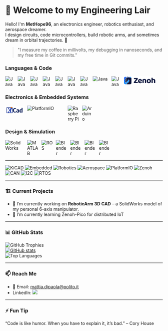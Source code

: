 # 🤖 Welcome to my Engineering Lair 
Hello! I'm **MetHope96**, an electronics engineer, robotics enthusiast, and aerospace dreamer.  
I design circuits, code microcontrollers, build robotic arms, and sometimes dream in orbital trajectories. 🚀 

> "I measure my coffee in millivolts, my debugging in nanoseconds, and my free time in Git commits."

### Languages & Code
<img align="left" alt="Java" width="30px" style="padding-right:10px;" src="https://cdn.jsdelivr.net/gh/devicons/devicon/icons/c/c-original.svg" />
<img align="left" alt="Java" width="30px" style="padding-right:10px;" src="https://cdn.jsdelivr.net/gh/devicons/devicon/icons/cplusplus/cplusplus-original.svg" />
<img align="left" alt="Java" width="30px" style="padding-right:10px;" src="https://cdn.jsdelivr.net/gh/devicons/devicon/icons/python/python-original.svg" />
<img align="left" alt="Java" width="30px" style="padding-right:10px;" src="https://cdn.jsdelivr.net/gh/devicons/devicon/icons/linux/linux-original.svg" />
<img align="left" alt="Java" width="30px" style="padding-right:10px;" src="https://cdn.jsdelivr.net/gh/devicons/devicon/icons/cmake/cmake-original.svg" />
<img align="left" alt="Java" width="30px" style="padding-right:10px;" src="https://cdn.jsdelivr.net/gh/devicons/devicon/icons/git/git-original.svg" />
<img align="left" alt="Java" width="30px" style="padding-right:10px;" src="https://cdn.jsdelivr.net/gh/devicons/devicon/icons/github/github-original.svg" />
<img align="left" alt="Java" width="50px" style="padding-right:10px;" src="https://cdn.jsdelivr.net/gh/devicons/devicon/icons/latex/latex-original.svg" />
<img align="left" alt="Java" width="30px" style="padding-right:10px;" src="https://cdn.jsdelivr.net/gh/devicons/devicon/icons/vscode/vscode-original.svg" />
<img align="left" alt="Zenoh" width="100px" style="padding-right:10px;" src="https://raw.githubusercontent.com/eclipse-zenoh/zenoh/master/zenoh-dragon.png"/>
<br clear="left"/>

### Electronics & Embedded Systems
<img align="left" alt="KiCad" width="60px" style="padding-right:10px;" src="https://github.com/kicad/.github/blob/main/images/kicad_logo_small.png?raw=true"/>
<img align="left" alt="PlatformIO" width="120px" style="padding-right:10px;" src="https://img.shields.io/badge/PlatformIO-000000?style=for-the-badge&logo=platformio&logoColor=white"/>
<img align="left" alt="Raspberry Pi" width="36px" style="padding-right:10px;" src="https://cdn.jsdelivr.net/gh/devicons/devicon/icons/raspberrypi/raspberrypi-original.svg"/>
<img align="left" alt="Arduino" width="36px" style="padding-right:10px;" src="https://cdn.jsdelivr.net/gh/devicons/devicon/icons/arduino/arduino-original.svg"/>
<br clear="left"/>

### Design & Simulation

<img align="left" alt="SolidWorks" width="60px" style="padding-right:10px;" src="https://1000logos.net/wp-content/uploads/2020/08/SolidWorks-Logo.jpg"/>
<img align="left" alt="MATLAB" width="36px" style="padding-right:10px;" src="https://cdn.jsdelivr.net/gh/devicons/devicon/icons/matlab/matlab-original.svg"/>
<img align="left" alt="ROS" width="36px" style="padding-right:10px;" src="https://cdn.jsdelivr.net/gh/devicons/devicon/icons/ros/ros-original.svg"/>
<img align="left" alt="Blender" width="36px" style="padding-right:10px;" src="https://cdn.jsdelivr.net/gh/devicons/devicon/icons/blender/blender-original.svg"/>
<img align="left" alt="Blender" width="36px" style="padding-right:10px;" src="https://cdn.jsdelivr.net/gh/devicons/devicon/icons/fusion/fusion-original.svg"/>
<img align="left" alt="Blender" width="36px" style="padding-right:10px;" src="https://cdn.jsdelivr.net/gh/devicons/devicon/icons/illustrator/illustrator-original.svg"/>
<img align="left" alt="Blender" width="36px" style="padding-right:10px;" src="https://cdn.jsdelivr.net/gh/devicons/devicon/icons/gimp/gimp-original.svg"/>
<br clear="left"/>

---

![KiCAD](https://img.shields.io/badge/KiCAD-F2762F?style=for-the-badge&logo=kicad&logoColor=white)
![Embedded](https://img.shields.io/badge/Embedded-C%2B%2B-blue?style=for-the-badge)
![Robotics](https://img.shields.io/badge/Robotics-ROS%20%7C%20PX4-darkgreen?style=for-the-badge)
![Aerospace](https://img.shields.io/badge/Aerospace-Δ-%233366FF?style=for-the-badge)
![PlatformIO](https://img.shields.io/badge/PlatformIO-000000?style=for-the-badge&logo=platformio&logoColor=white)
![Zenoh](https://img.shields.io/badge/Zenoh-Pico-8A2BE2?style=for-the-badge)
![CAN](https://img.shields.io/badge/CAN-Bus-FF6A00?style=for-the-badge)
![I2C](https://img.shields.io/badge/I%C2%B2C-Protocol-00AEEF?style=for-the-badge)
![RTOS](https://img.shields.io/badge/RTOS-FreeRTOS-3DDC84?style=for-the-badge)

---

### 🏗️ Current Projects
  - 🔭 I’m currently working on **RoboticArm 3D CAD** – a SolidWorks model of my personal 6-axis manipulator.
  - 🌱 I’m currently learning Zenoh-Pico for distributed IoT

---

### 📊 GitHub Stats
![GitHub Trophies](https://github-profile-trophy.vercel.app/?username=MetHope96&theme=gruvbox)  
[![GitHub stats](https://github-readme-stats.vercel.app/api?username=MetHope96&show_icons=true&count_private=true&theme=gruvbox)](https://github.com/anuraghazra/github-readme-stats)  
![Top Languages](https://github-readme-stats.vercel.app/api/top-langs/?username=MetHope96&layout=compact&theme=gruvbox)  

---

### 📫 Reach Me
  - 📧 Email: mattia.dipaola@polito.it
  - LinkedIn: [<img src="https://cdn-icons-png.flaticon.com/512/174/174857.png" width="20"/>](linkedin.com/in/mattia-dipaola-047700214)

---

### ⚡ Fun Tip

“Code is like humor. When you have to explain it, it’s bad.” – Cory House

<!--
**MetHope96/MetHope96** is a ✨ _special_ ✨ repository because its `README.md` (this file) appears on your GitHub profile.

Here are some ideas to get you started:

- 🔭 I’m currently working on ...
- 🌱 I’m currently learning ...
- 👯 I’m looking to collaborate on ...
- 🤔 I’m looking for help with ...
- 💬 Ask me about ...
- 📫 How to reach me: ...
- 😄 Pronouns: ...
- ⚡ Fun fact: ...
-->
